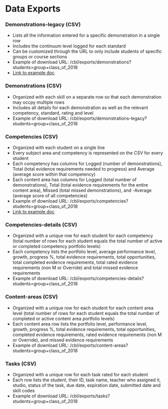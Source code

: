 # Data Exports

### Demonstrations-legacy \(CSV\)

* Lists all the information entered for a specific demonstration in a single row
* Includes the continuum level logged for each standard
* Can be customized through the URL to only include students of specific groups or course sections
* Example of download URL: /cbl/exports/demonstrations?students=group+class\_of\_2018
* [Link to example doc](https://docs.google.com/spreadsheets/d/18F9aDXH7bgMUG_p7265aY0JoI_TDJ-tcSf4oLNWFV-Y/edit#gid=0)

### Demonstrations \(CSV\)

* Organized with each skill on a separate row so that each demonstration may occpy multiple rows
* Includes all details for each demonstration as well as the relevant competency, standard, rating and level
* Example of download URL: /cbl/exports/demonstrations-legacy?students=group+class\_of\_2018 

### Competencies \(CSV\)

* Organized with each student on a single line
* Every subject area and competency is represented on the CSV for every student
* Each competency has columns for Logged \(number of demonstrations\), Total \(total evidence requirements needed to progress\) and Average \(average score within that competency\)
* Each content area has columns for Logged \(total number of demonstrations\), Total \(total evidence requirements for the entire content area\), Missed \(total missed demonstrations\), and -Average \(average score of all competencies\)
* Example of download URL: /cbl/exports/competencies?students=group+class\_of\_2018
* [Link to example doc](https://docs.google.com/spreadsheets/d/1JugtlX931tKcOhmir31J_GqeLy-4J2y3gIJyu4aKMdI/edit#gid=0)

### Competencies-details \(CSV\)

* Organized with a unique row for each student for each competency \(total number of rows for each student equals the total number of active or completed competency portfolio levels\)
* Each competency lists the portfolio level, average performance level, growth, progress %, total evidence requirements, total opportunities, total completed evidence requirements, total rated evidence requirements \(non M or Override\) and total missed evidence requirements
* Example of download URL: /cbl/exports/competencies-details?students=group+class\_of\_2018

### Content-areas \(CSV\)

* Organized with a unique row for each student for each content area level \(total number of rows for each student equals the total number of completed or active content area portfolio levels\)
* Each content area row lists the portfolio level, performance level, growth, progress %, total evidence requirements, total opportunities, completed evidence requirements, rated evidence requirements \(non M or Override\), and missed evidence requirements  
* Example of download URL: /cbl/exports/content-areas?students=group+class\_of\_2018

### Tasks \(CSV\)

* Organized with a unique row for each task rated for each student
* Each row lists the student, their ID, task name, teacher who assigned it, studio, status of the task, due date, expiration date, submitted date and skill codes
* Example of download URL: /cbl/exports/tasks?students=group+class\_of\_2018



